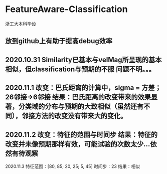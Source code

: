 # FeatureAware-Classification
浙工大本科毕设

放到github上有助于提高debug效率
------------------------------
2020.10.31
Similarity已基本与velMag所呈现的基本相似，但classification与预期的不服
问题不明。。。
-------------------------------
2020.11.1
改变：巴氏距离的计算中，sigma = 方差；26邻接->6邻接
结果：巴氏距离的改变带来的效果显著，分类域的分布与预期的大致相似（虽然还有不同），邻接方法的改变没有带来大的变化。
--------------------------------
2020.11.2
改变：特征的范围与时间步
结果：特征的改变并未像预期那样有效，可能试验的次数太少...依然有待观察
--------------------------------
2020.11.3
特征范围：[80, 85; 20, 25; 5, 45]
时间步：23
结果：相似

